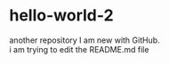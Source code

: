 # hello-world-2
another repository 
I am new with GitHub.  
i am trying to edit the README.md file 
